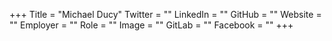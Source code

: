 +++
Title = "Michael Ducy"
Twitter = ""
LinkedIn = ""
GitHub = ""
Website = ""
Employer = ""
Role = ""
Image = ""
GitLab = ""
Facebook = ""
+++
